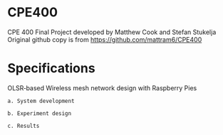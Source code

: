 # CPE400
CPE 400 Final Project developed by Matthew Cook and Stefan Stukelja
Original github copy is from https://github.com/mattram6/CPE400

# Specifications
OLSR‐based Wireless mesh network design with Raspberry Pies

    a. System development 
    
    b. Experiment design 
    
    c. Results 
